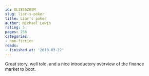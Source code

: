 ```yaml
---
id: OL1855208M
slug: liar-s-poker
title: Liar's poker
author: Michael Lewis
rating: 5
pages: 256
categories:
- non-fiction
reads:
- finished_at: '2010-03-22'
---
```

Great story, well told, and a nice introductory overview of the finance market to boot.
